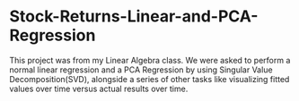 # Stock-Returns-Linear-and-PCA-Regression

This project was from my Linear Algebra class. We were asked to perform a normal linear regression and a PCA Regression by using Singular Value Decomposition(SVD), alongside a series of other tasks like visualizing fitted values over time versus actual results over time.
